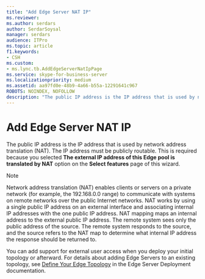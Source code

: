 ```yaml
---
title: "Add Edge Server NAT IP"
ms.reviewer: 
ms.author: serdars
author: SerdarSoysal
manager: serdars
audience: ITPro
ms.topic: article
f1.keywords:
- CSH
ms.custom:
- ms.lync.tb.AddEdgeServerNatIpPage
ms.service: skype-for-business-server
ms.localizationpriority: medium
ms.assetid: aa97fd0e-48b9-4a66-b55a-12291641c967
ROBOTS: NOINDEX, NOFOLLOW
description: "The public IP address is the IP address that is used by network address translation (NAT). The IP address must be publicly routable. This is required because you selected The external IP address of this Edge pool is translated by NAT option on the Select features page of this wizard."
---
```


# Add Edge Server NAT IP

The public IP address is the IP address that is used by network address translation (NAT). The IP address must be publicly routable. This is required because you selected **The external IP address of this Edge pool is translated by NAT** option on the **Select features** page of this wizard.

> [!NOTE]
> Network address translation (NAT) enables clients or servers on a private network (for example, the 192.168.0.0 range) to communicate with systems on remote networks over the public Internet networks. NAT works by using a single public IP address on an external interface and associating internal IP addresses with the one public IP address. NAT mapping maps an internal address to the external public IP address. The remote system sees only the public address of the source. The remote system responds to the source, and the source refers to the NAT map to determine what internal IP address the response should be returned to.

You can add support for external user access when you deploy your initial topology or afterward. For details about adding Edge Servers to an existing topology, see [Define Your Edge Topology](/previous-versions/office/lync-server-2013/lync-server-2013-define-your-edge-topology) in the Edge Server Deployment documentation.